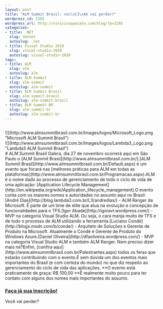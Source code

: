 ```yaml
--- 
layout: post
title: "ALM Summit Brasil: voc\xC3\xAA vai perder?"
wordpress_id: 2195
wordpress_url: http://viniciusquaiato.com/blog/?p=2195
categories: 
- title: .NET
  slug: dotnet
  autoslug: .net
- title: Visual Studio 2010
  slug: visual-studio-2010
  autoslug: visual-studio-2010
tags: 
- title: ALM
  slug: alm
  autoslug: alm
- title: ALM Summit
  slug: alm-summit
  autoslug: alm-summit
- title: ALM Summit Brasil
  slug: alm-summit-brasil
  autoslug: alm-summit-brasil
- title: ALM Summit BR
  slug: alm-summit-br
  autoslug: alm-summit-br
---
```

<div style="padding-top:15px;
    ">![](http://www.almsummitbrasil.com.br/Images/logos/Microsoft_Logo.png "Microsoft ALM Summit Brasil")</div>![](http://www.almsummitbrasil.com.br/Images/logos/Lambda3_Logo.png "Lambda3 ALM Summit Brasil")<div style="clear:both;
    "></div># ALM Summit Brasil
Galera, dia 27 de novembro ocorrerá aqui em São Paulo o [ALM Summit Brasil](http://www.almsummitbrasil.com.br/).[ALM Summit Brasil](http://www.almsummitbrasil.com.br/Default.aspx) é um evento que focará nas [melhores práticas para ALM em todas as plataformas](http://www.almsummitbrasil.com.br/Programacao.aspx).ALM é o nome dado ao processo de gerenciamento de todo o ciclo de vida de uma aplicação: [Application Lifecycle Management](http://en.wikipedia.org/wiki/Application_lifecycle_management).O evento conta com os maiores nomes e autoridades no assunto aqui no Brasil:[André Dias](http://blog.lambda3.com.br/L3/andredias/) - ALM Ranger da Microsoft. É parte de um time de elite que atua na evolução e concepção de funcionalidades para o TFS.[Igor Abade](http://igoravl.wordpress.com/) - MVP na categoria Visual Studio ALM. Ou seja, o cara manja muito de TFS e de todo o processo de ALM utilizando a ferramenta.[Luciano Condé](http://blogs.msdn.com/b/conde/) - Arquiteto de Soluções e Gerente de Produto na Microsoft. Atualmente o Condé é Gerente de Produto do Windows Azure.[Daniel Oliveira](http://dfaoliveira.wordpress.com/) - MVP na categoria Visual Studio ALM e também ALM Ranger. Nem preciso dizer mais né?Enfim, [confira aqui](http://www.almsummitbrasil.com.br/Palestrantes.aspx) todos os feras que estarão contribuindo com o evento.É sem dúvida um dos eventos mais importantes do Brasil (e com certeza do mundo) no que diz respeito ao gerenciamento do ciclo de vida das aplicações. **O evento está praticamente de graça: R$ 100,00 **É realmente muito pouco para ter contato com alguns dos nomes mais importantes do assunto.

### [Faça já sua inscrição!](http://www.almsummitbrasil.com.br/Inscricao.aspx)
Você vai perder? 
